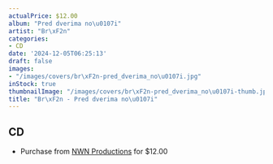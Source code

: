 ```yaml
---
actualPrice: $12.00
album: "Pred dverima no\u0107i"
artist: "Br\xF2n"
categories:
- CD
date: '2024-12-05T06:25:13'
draft: false
images:
- "/images/covers/br\xF2n-pred_dverima_no\u0107i.jpg"
inStock: true
thumbnailImage: "/images/covers/br\xF2n-pred_dverima_no\u0107i-thumb.jpg"
title: "Br\xF2n - Pred dverima no\u0107i"
---
```


## CD
* Purchase from [NWN Productions](http://shop.nwnprod.com/index.php?route=product/product&path=93&product_id=11688&sort=pd.name&order=ASC) for $12.00
